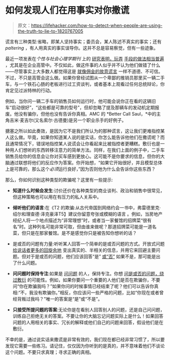 # 如何发现人们在用事实对你撒谎

> 原文：<https://lifehacker.com/how-to-detect-when-people-are-using-the-truth-to-lie-to-1820767005>

谎言有三种类型:省略，即某人坚持事实；委员会，某人陈述不真实的事实；还有 *paltering* ，有人用真实的事实误导你。这并不总是容易察觉，但有一些迹象。



最近一项发表在*个性与社会心理学期刊* 上的 [研究表明，玩弄](https://www.apa.org/pubs/journals/releases/psp-pspi0000081.pdf) [手段的做法相当普遍](https://lifehacker.com/watch-out-for-paltering-techniques-to-spot-a-lie-hidd-1787480207) ，尤其是在企业高管中。不仅如此，做这件事的人似乎并不认为他们做错了什么——尽管事实上大多数人都觉得这是 [就像佣金的故意谎言](https://www.psychologytoday.com/blog/ulterior-motives/201703/what-happens-when-you-lie-telling-the-truth) 一样不道德、不可信。不过，不只是高管会这么做。如果你曾经试图从一个卑鄙的推销员那里买一辆二手车，与一个铁石心肠的老板进行过工资谈判，或者基本上观看过任何总统辩论，你肯定见过派特林的行动。

例如，当你问一辆二手车的销售员如何运行时，他可能会说你正在看的这辆旧车“启动很好”，“这些都是可靠的型号”，但却忽略了提及那辆车的发动机定期报废。他没有骗你，但他也没有告诉你真相。AMC 的 *Better Call Saul，*中的主角吉米·麦吉尔(又名索尔·古德曼)是另一个职业杀手的好例子。

搪塞之所以如此奏效，是因为它不是我们所认为的那种谎言，这让我们更难指控某人这么做。毕竟，如果你知道某人说的是实话，你怎么能告诉他他们在撒谎呢？而且通常情况下，错误地指控某人说谎会让你看起来比被指控者更糟糕。敷衍也是一种用人们想听的东西转移注意力的简单方法。同样，在我们上面的例子中，二手车销售员给你的信息会让你对买车感到更放心。这可能不是你要求的信息，但你的大脑通过联想将他们的反应作为答案。你开始想，“如果它开始很好，并且模型总体上是可靠的，那么这个*必须*运行良好，”因为否则他为什么会告诉你这些东西？

那么，你如何识别这种类型的欺骗呢？这里有一些提示:

*   **知道什么时候会发生**:讨价还价在各种类型的商业谈判、政治和销售中很常见，但这种策略也可以用在有压力的私人关系中。

*   **倾听他们的语言**:在《T2 的欺骗:从古代帝国到网络约会一书中，弗雷德里克·绍尔和理查德·泽克豪泽T5】建议你留意夸张或模糊的语言 。例如，当房地产经纪人将一个地点描述为“非常理想”时，或者当一家餐馆的招牌菜“很有名”时。这种列名可能非常可取，但由谁来做呢？那道招牌菜可能是一道名菜，但只是在那家餐馆。是不是感觉你只是被告知你想听的话？

*   是或否的问题有力量:听听某人回答一个简单的是或否问题的方式。开放式问题 [给说话者更多的回旋余地](https://lifehacker.com/become-a-better-haggler-by-avoiding-yes-or-no-questions-1742216971#_ga=2.65020330.566848136.1511761742-27973805.1434581949) 变出真实的、半相关的信息，并用它来回避主要问题。但对于是或否的问题，他们应该回答“是” [或“否”](https://lifehacker.com/spot-a-liar-by-listening-to-how-they-say-no-1732665074) 如果不是，那可能是出了什么问题。
*   **问问题时保持专注**:如果是 [问问题](https://lifehacker.com/ask-unexpected-questions-to-catch-someone-in-a-lie-1702323993) 的人，保持专注。你想 [问是或否的问题，绕过敷衍](https://lifehacker.com/catch-liars-by-redirecting-their-misdirection-5693013) 的可能性。例如，如果你要问一个重要的人他们是否在欺骗你，不要问“你在欺骗我吗？”如果你问的时候事情已经结束了呢？他们可以告诉你真相:“不，我没有欺骗你。”相反，你应该问一些严格的问题，比如“你现在或者曾经背叛过我吗？”唯一的答案是“是”或“不是”。

*   **只接受所提问题的答案**:无论你是在看别人回答别人的问题，还是自己问问题，训练自己拒绝无关的答案。不要让你的大脑忘记问题实际上是什么！如果回答问题的人用相关的事实、冗长的解释或他们自己的问题来回答，假设他们是在敷衍。

不幸的是，通过说实话来撒谎是非常有效的，我们现在都已经非常习惯了，所以要发现它需要一些练习。请记住，仅仅因为你听到的是真的，并不意味着他们不谈论这个问题。不要只求真理；寻求正确的真相。